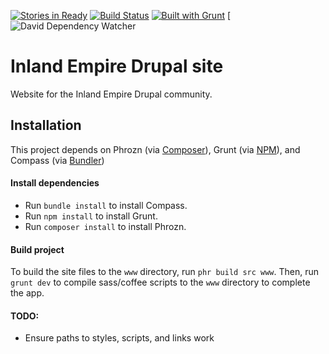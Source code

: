 [![Stories in Ready](https://badge.waffle.io/helior/iedrupal-site.png?label=ready)](https://waffle.io/helior/iedrupal-site)
[![Build Status](https://travis-ci.org/helior/iedrupal-site.png?branch=master)](https://travis-ci.org/helior/iedrupal-site)
[![Built with Grunt](https://cdn.gruntjs.com/builtwith.png)](http://gruntjs.com/)
[![David Dependency Watcher](https://david-dm.org/helior/iedrupal-site.png)

Inland Empire Drupal site
=============
Website for the Inland Empire Drupal community.

## Installation
This project depends on Phrozn (via [Composer](https://getcomposer.org/)), Grunt (via [NPM](https://npmjs.org/)), and Compass (via [Bundler](http://bundler.io/))

#### Install dependencies
- Run `bundle install` to install Compass.
- Run `npm install` to install Grunt.
- Run `composer install` to install Phrozn.

#### Build project
To build the site files to the `www` directory, run `phr build src www`.
Then, run `grunt dev` to compile sass/coffee scripts to the `www` directory to complete the app.

#### TODO:
- Ensure paths to styles, scripts, and links work
